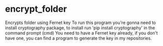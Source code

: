 # encrypt_folder
Encrypts folder using Fernet key
To run this program you're gonna need to install cryptography package, to install run 'pip install cryptography' in the command prompt (cmd)
You need to have a Fernet key already, if you don't have one, you can find a program to generate the key in my repositories.
